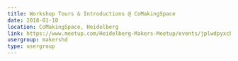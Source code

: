 ```yaml
---
title: Workshop Tours & Introductions @ CoMakingSpace
date: 2018-01-10
location: CoMakingSpace, Heidelberg
link: https://www.meetup.com/Heidelberg-Makers-Meetup/events/jplwdpyxcbnb/
usergroup: makershd
type: usergroup
---
```

